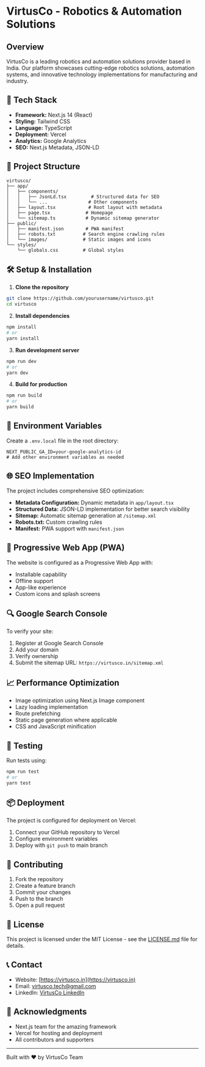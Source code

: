 # VirtusCo - Robotics & Automation Solutions

## Overview
VirtusCo is a leading robotics and automation solutions provider based in India. Our platform showcases cutting-edge robotics solutions, automation systems, and innovative technology implementations for manufacturing and industry.

## 🚀 Tech Stack
- **Framework:** Next.js 14 (React)
- **Styling:** Tailwind CSS
- **Language:** TypeScript
- **Deployment:** Vercel
- **Analytics:** Google Analytics
- **SEO:** Next.js Metadata, JSON-LD

## 📁 Project Structure
```
virtusco/
├── app/
│   ├── components/
│   │   ├── JsonLd.tsx         # Structured data for SEO
│   │   └── ...               # Other components
│   ├── layout.tsx            # Root layout with metadata
│   ├── page.tsx             # Homepage
│   └── sitemap.ts           # Dynamic sitemap generator
├── public/
│   ├── manifest.json        # PWA manifest
│   ├── robots.txt          # Search engine crawling rules
│   └── images/             # Static images and icons
└── styles/
    └── globals.css         # Global styles
```

## 🛠 Setup & Installation

1. **Clone the repository**
```bash
git clone https://github.com/yourusername/virtusco.git
cd virtusco
```

2. **Install dependencies**
```bash
npm install
# or
yarn install
```

3. **Run development server**
```bash
npm run dev
# or
yarn dev
```

4. **Build for production**
```bash
npm run build
# or
yarn build
```

## 🔑 Environment Variables
Create a `.env.local` file in the root directory:
```env
NEXT_PUBLIC_GA_ID=your-google-analytics-id
# Add other environment variables as needed
```

## 🌐 SEO Implementation
The project includes comprehensive SEO optimization:

- **Metadata Configuration:** Dynamic metadata in `app/layout.tsx`
- **Structured Data:** JSON-LD implementation for better search visibility
- **Sitemap:** Automatic sitemap generation at `/sitemap.xml`
- **Robots.txt:** Custom crawling rules
- **Manifest:** PWA support with `manifest.json`

## 📱 Progressive Web App (PWA)
The website is configured as a Progressive Web App with:
- Installable capability
- Offline support
- App-like experience
- Custom icons and splash screens

## 🔍 Google Search Console
To verify your site:
1. Register at Google Search Console
2. Add your domain
3. Verify ownership
4. Submit the sitemap URL: `https://virtusco.in/sitemap.xml`

## 📈 Performance Optimization
- Image optimization using Next.js Image component
- Lazy loading implementation
- Route prefetching
- Static page generation where applicable
- CSS and JavaScript minification

## 🧪 Testing
Run tests using:
```bash
npm run test
# or
yarn test
```

## 📦 Deployment
The project is configured for deployment on Vercel:
1. Connect your GitHub repository to Vercel
2. Configure environment variables
3. Deploy with `git push` to main branch

## 🤝 Contributing
1. Fork the repository
2. Create a feature branch
3. Commit your changes
4. Push to the branch
5. Open a pull request

## 📄 License
This project is licensed under the MIT License - see the [LICENSE.md](LICENSE.md) file for details.

## 📞 Contact
- Website: [https://virtusco.in](https://virtusco.in)
- Email: virtusco.tech@gmail.com
- LinkedIn: [VirtusCo LinkedIn](https://linkedin.com/company/virtusco)

## 🙏 Acknowledgments
- Next.js team for the amazing framework
- Vercel for hosting and deployment
- All contributors and supporters

---
Built with ❤️ by VirtusCo Team